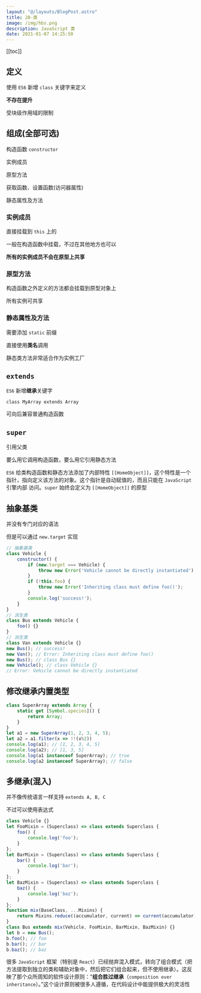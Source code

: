 ```yaml
---
layout: "@/layouts/BlogPost.astro"
title: 28-类
image: /img/hbs.png
description: JavaScript 类
date: 2021-01-07 14:25:50
---
```


[[toc]]

## 定义

使用 `ES6` 新增 `class` 关键字来定义

**不存在提升**

受块级作用域的限制

## 组成(全部可选)

构造函数 `constructor`

实例成员

原型方法

获取函数、设置函数(访问器属性)

静态属性及方法

### 实例成员

直接挂载到 `this` 上的

一般在构造函数中挂载，不过在其他地方也可以

**所有的实例成员不会在原型上共享**

### 原型方法

构造函数之外定义的方法都会挂载到原型对象上

所有实例可共享

### 静态属性及方法

需要添加 `static` 前缀

直接使用**类名**调用

静态类方法非常适合作为实例工厂

## `extends`

`ES6` 新增**继承**关键字

`class MyArray extends Array`

可向后兼容普通构造函数

## `super`

引用父类

<n-alert title="只能在构造函数、实例方法、静态方法中使用" type="info" />

<n-alert class="mt-4" title="后代构造函数第一行必须执行 super()，否则不能使用 this" type="warning" />

<n-alert class="mt-4" title="不能单独引用 super 关键字" type="warning">要么用它调用构造函数，要么用它引用静态方法</n-alert>

`ES6` 给类构造函数和静态方法添加了内部特性 `[[HomeObject]]`，这个特性是一个指针，指向定义该方法的对象。这个指针是自动赋值的，而且只能在 `JavaScript` 引擎内部 访问。`super` 始终会定义为 `[[HomeObject]]` 的原型

## 抽象基类

并没有专门对应的语法

但是可以通过 `new.target` 实现

```js
// 抽象基类
class Vehicle {
	constructor() {
		if (new.target === Vehicle) {
			throw new Error('Vehicle cannot be directly instantiated');
		}
		if (!this.foo) {
			throw new Error('Inheriting class must define foo()');
		}
		console.log('success!');
	}
}
// 派生类
class Bus extends Vehicle {
	foo() {}
}
// 派生类
class Van extends Vehicle {}
new Bus(); // success!
new Van(); // Error: Inheriting class must define foo() 
new Bus(); // class Bus {}
new Vehicle(); // class Vehicle {}
// Error: Vehicle cannot be directly instantiated 
```

## 修改继承内置类型

```js
class SuperArray extends Array {
	static get [Symbol.species]() {
		return Array;
	}
}
let a1 = new SuperArray(1, 2, 3, 4, 5);
let a2 = a1.filter(x => !!(x%2))
console.log(a1); // [1, 2, 3, 4, 5]
console.log(a2); // [1, 3, 5]
console.log(a1 instanceof SuperArray); // true
console.log(a2 instanceof SuperArray); // false 
```

## 多继承(混入)

并不像传统语言一样支持 `extends A, B, C`

不过可以使用表达式

```js
class Vehicle {}
let FooMixin = (Superclass) => class extends Superclass {
	foo() {
		console.log('foo');
	}
};
let BarMixin = (Superclass) => class extends Superclass {
	bar() {
		console.log('bar');
	}
};
let BazMixin = (Superclass) => class extends Superclass {
	baz() {
		console.log('baz');
	}
};
function mix(BaseClass, ...Mixins) {
	return Mixins.reduce((accumulator, current) => current(accumulator), BaseClass);
}
class Bus extends mix(Vehicle, FooMixin, BarMixin, BazMixin) {} 
let b = new Bus();
b.foo(); // foo
b.bar(); // bar
b.baz(); // baz 
```

很多 `JavaScript` 框架（特别是 `React`）已经抛弃混入模式，转向了组合模式（把方法提取到独立的类和辅助对象中，然后把它们组合起来，但不使用继承）。这反映了那个众所周知的软件设计原则：“**组合胜过继承**（`composition over inheritance`）。”这个设计原则被很多人遵循，在代码设计中能提供极大的灵活性
